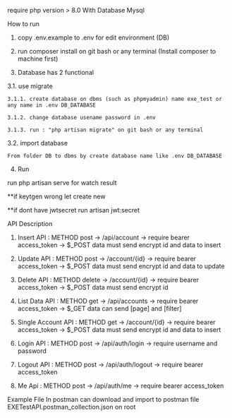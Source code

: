require php version > 8.0 With Database Mysql

How to run

1. copy .env.example to .env for edit environment (DB)

2. run composer install on git bash or any terminal (Install composer to machine first)

3. Database has 2 functional

3.1. use migrate

    3.1.1. create database on dbms (such as phpmyadmin) name exe_test or any name in .env DB_DATABASE

    3.1.2. change database usename password in .env

    3.1.3. run : "php artisan migrate" on git bash or any terminal

3.2. import database 

    From folder DB to dbms by create database name like .env DB_DATABASE

4. Run 

run php artisan serve for watch result

**if keytgen wrong let create new

**if dont have jwtsecret run artisan jwt:secret

API Description

1. Insert API : METHOD post -> /api/account ->  require bearer access_token -> $_POST data must send encrypt id and data to insert

2. Update API : METHOD post -> /account/{id} ->  require bearer access_token -> $_POST data must send encrypt id and data to update

3. Delete API : METHOD delete -> /account/{id} ->  require bearer access_token -> $_POST data must send encrypt id

4. List Data API : METHOD get -> /api/accounts ->  require bearer access_token -> $_GET data can send [page] and [filter]

5. Single Account API : METHOD get -> /account/{id} ->  require bearer access_token -> $_POST data must send encrypt id and data to insert

5. Login API : METHOD post -> /api/auth/login -> require username and password

6. Logout API : METHOD post -> /api/auth/logout ->  require bearer access_token

7. Me Api : METHOD post -> /api/auth/me ->  require bearer access_token

Example File In postman can download and import to postman file EXETestAPI.postman_collection.json on root